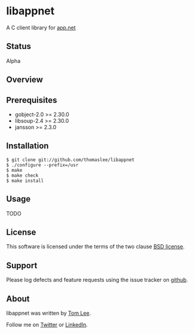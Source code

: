 # libappnet

A C client library for [app.net](http://join.app.net)

## Status

Alpha

## Overview

## Prerequisites

* gobject-2.0 &gt;= 2.30.0
* libsoup-2.4 &gt;= 2.30.0
* jansson &gt;= 2.3.0

## Installation

    $ git clone git://github.com/thomaslee/libappnet
    $ ./configure --prefix=/usr
    $ make
    $ make check
    $ make install

## Usage

TODO

## License

This software is licensed under the terms of the two clause
[BSD license](http://opensource.org/licenses/bsd-license.php).

## Support

Please log defects and feature requests using the issue tracker on
[github](http://github.com/thomaslee/libappnet).

## About

libappnet was written by [Tom Lee](http://tomlee.co).

Follow me on [Twitter](http://www.twitter.com/tglee) or
[LinkedIn](http://au.linkedin.com/pub/thomas-lee/2/386/629).

